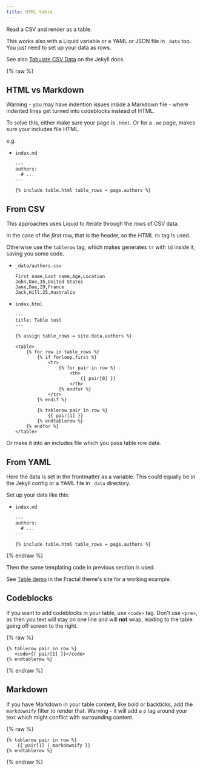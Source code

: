 ```yaml
---
title: HTML table
---
```


Read a CSV and render as a table.

This works also with a Liquid variable or a YAML or JSON file in `_data` too. You just need to set up your data as rows.

See also [Tabulate CSV Data](https://jekyllrb.com/tutorials/csv-to-table/) on the Jekyll docs.

{% raw %}


## HTML vs Markdown

Warning - you may have indention issues inside a Markdown file - where indented lines get turned into codeblocks instead of HTML. 

To solve this, either make sure your page is `.html`. Or for a `.md` page, makes sure your includes file HTML.

e.g.

- `index.md`
    ```liquid
    ---
    authors:
      # ...
    ---

   {% include table.html table_rows = page.authors %}
    ```


## From CSV

This approaches uses Liquid to iterate through the rows of CSV data.

In the case of the _first_ row, that is the header, so the HTML `th` tag is used.

Otherwise use the `tablerow` tag, which makes generates `tr` with `td` inside it, saving you some code.

- `_data/authors.csv`
    ```
    First name,Last name,Age,Location
    John,Doe,35,United States
    Jane,Doe,29,France
    Jack,Hill,25,Australia
    ```
- `index.html`
    ```liquid
    ---
    title: Table test
    ---
    
   {% assign table_rows = site.data.authors %}

    <table>
        {% for row in table_rows %}
            {% if forloop.first %}
                <tr>
                    {% for pair in row %}
                        <th>
                            {{ pair[0] }}
                        </th>
                    {% endfor %}
                </tr>
            {% endif %}

            {% tablerow pair in row %}
                {{ pair[1] }}
            {% endtablerow %}
        {% endfor %}
    </table>
    ```

Or make it into an includes file which you pass table row data.


## From YAML

Here the data is set in the frontmatter as a variable. This could equally be in the Jekyll config or a YAML file in `_data` directory.

Set up your data like this:

- `index.md`
    ```liquid
    ---
    authors:
      # ...
    ---

   {% include table.html table_rows = page.authors %}
    ```

{% endraw %}

Then the same templating code in previous section is used.

See [Table demo](https://michaelcurrin.github.io/fractal/table-demo.html) in the Fractal theme's site for a working example.


## Codeblocks

If you want to add codeblocks in your table, use `<code>` tag. Don't use `<pre>`, as then you text will stay on one line and will **not** wrap, leading to the table going off screen to the right.

{% raw %}

```liquid
{% tablerow pair in row %}
   <code>{{ pair[1] }}</code>
{% endtablerow %}
```

{% endraw %}


## Markdown

If you have Markdown in your table content, like bold or backticks, add the `markdownify` filter to render that. Warning - it will add a `p` tag around your text which might conflict with surrounding content.

{% raw %}

```liquid
{% tablerow pair in row %}
    {{ pair[1] | markdownify }}
{% endtablerow %}
```

{% endraw %}
